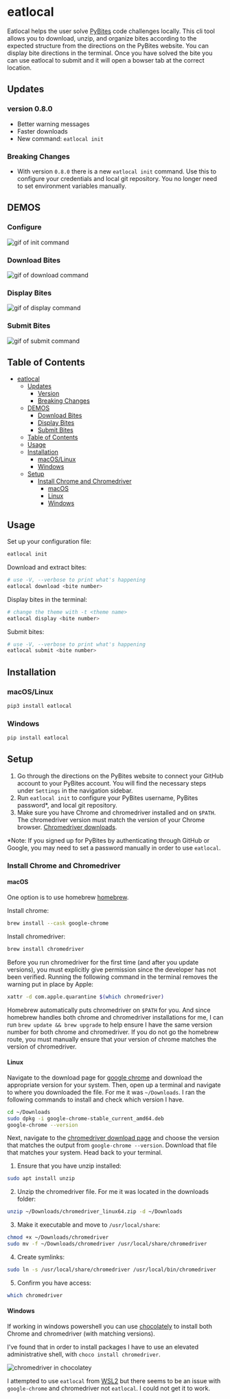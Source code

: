 # eatlocal

Eatlocal helps the user solve [PyBites](https://codechalleng.es) code challenges locally. This cli tool allows you to download, unzip, and organize bites according to the expected structure from the directions on the PyBites website. You can display bite directions in the terminal. Once you have solved the bite you can use eatlocal to submit and it will open a bowser tab at the correct location.

## Updates

### version 0.8.0

+ Better warning messages
+ Faster downloads
+ New command: `eatlocal init`

### Breaking Changes

+ With version `0.8.0` there is a new `eatlocal init` command. Use this to configure your credentials and local git repository. You no longer need to set environment variables manually.

## DEMOS

### Configure

![gif of init command](./docs/demos/init.gif)

### Download Bites

![gif of download command](./docs/demos/download.gif) 

### Display Bites

![gif of display command](./docs/demos/display.gif) 

### Submit Bites

![gif of submit command](./docs/demos/submit.gif) 

## Table of Contents

- [eatlocal](#eatlocal)
  - [Updates](#updates)
    - [Version](#version-080)
    - [Breaking Changes](#breaking-changes)
  - [DEMOS](#demos)
    - [Download Bites](#download-bites)
    - [Display Bites](#display-bites)
    - [Submit Bites](#submit-bites)
  - [Table of Contents](#table-of-contents)
  - [Usage](#usage)
  - [Installation](#installation)
    - [macOS/Linux](#macoslinux)
    - [Windows](#windows)
  - [Setup](#setup)
    - [Install Chrome and Chromedriver](#install-chrome-and-chromedriver)
      - [macOS](#macos)
      - [Linux](#linux)
      - [Windows](#windows-1)


## Usage

Set up your configuration file:

```bash
eatlocal init
```

Download and extract bites:

```bash
# use -V, --verbose to print what's happening
eatlocal download <bite number>
```

Display bites in the terminal:

```bash
# change the theme with -t <theme name>
eatlocal display <bite number>
```


Submit bites:

```bash
# use -V, --verbose to print what's happening
eatlocal submit <bite number>

```

## Installation

### macOS/Linux

```bash
pip3 install eatlocal
```
### Windows

```bash
pip install eatlocal
```

## Setup

1. Go through the directions on the PyBites website to connect your GitHub account to your PyBites account. You will find the necessary steps under `Settings` in the navigation sidebar.
2. Run `eatlocal init` to configure your PyBites username, PyBites password*, and local git repository.
2. Make sure you have Chrome and chromedriver installed and on `$PATH`. The chromedriver version must match the version of your Chrome browser. [Chromedriver downloads](https://chromedriver.chromium.org/downloads).

*Note:  If you signed up for PyBites by authenticating through GitHub or Google, you may need to set a password manually in order to use `eatlocal`.

### Install Chrome and Chromedriver

#### macOS

One option is to use homebrew [homebrew](https://brew.sh/). 

Install chrome:

```bash
brew install --cask google-chrome
```

Install chromedriver:

```bash
brew install chromedriver
```

Before you run chromedriver for the first time (and after you update versions), you must explicitly give permission since the developer has not been verified. Running the following command in the terminal removes the warning put in place by Apple:

```bash
xattr -d com.apple.quarantine $(which chromedriver)
```

Homebrew automatically puts chromedriver on `$PATH` for you. And since homebrew handles both chrome and chromedriver installations for me, I can run `brew update && brew upgrade` to help ensure I have the same version number for both chrome and chromedriver. If you do not go the homebrew route, you must manually ensure that your version of chrome matches the version of chromedriver.


#### Linux

Navigate to the download page for [google chrome](https://www.google.com/chrome/) and download the appropriate version for your system. Then, open up a terminal and navigate to where you downloaded the file. For me it was `~/Downloads`. I ran the following commands to install and check which version I have.

```bash
cd ~/Downloads
sudo dpkg -i google-chrome-stable_current_amd64.deb
google-chrome --version
```

Next, navigate to the [chromedriver download page](https://chromedriver.chromium.org/downloads) and choose the version that matches the output from `google-chrome --version`. Download that file that matches your system. Head back to your terminal.

1. Ensure that you have unzip installed:

```bash
sudo apt install unzip
```

2. Unzip the chromedriver file. For me it was located in the downloads folder: 

```bash
unzip ~/Downloads/chromedriver_linux64.zip -d ~/Downloads
```

3. Make it executable and move to `/usr/local/share`:

```bash
chmod +x ~/Downloads/chromedriver
sudo mv -f ~/Downloads/chromedriver /usr/local/share/chromedriver
```

4. Create symlinks:

```bash
sudo ln -s /usr/local/share/chromedriver /usr/local/bin/chromedriver
```
5. Confirm you have access:

```bash
which chromedriver
```

#### Windows

If working in windows powershell you can use [chocolately](https://chocolatey.org/) to install both Chrome and chromedriver (with matching versions).

I've found that in order to install packages I have to use an elevated administrative shell, with `choco install chromedriver`.

![chromedriver in chocolatey](https://i.ibb.co/2cCShcd/chromedriver-via-chocolately.png)

I attempted to use `eatlocal` from [WSL2](https://docs.microsoft.com/en-us/windows/wsl/about) but there seems to be an issue with `google-chrome` and chromedriver not `eatlocal`. I could not get it to work.
